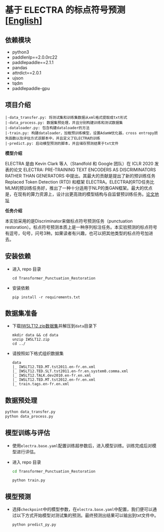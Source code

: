# 基于 ELECTRA 的标点符号预测 [[English](./README_en.md)]

## 依赖模块

- python3
- paddlenlp==2.0.0rc22 
- paddlepaddle==2.1.1
- pandas
- attrdict==2.0.1
- ujson
- tqdm
- paddlepaddle-gpu 

## 项目介绍

```
|-data_transfer.py: 将测试集和训练集数据从xml格式提取成txt形式
|-data_process.py: 数据集预处理，并且分别构建训练和测试数据集 
|-dataloader.py: 包含构建dataloader的方法
|-train.py: 构建dataloader，加载预训练模型，设置AdamW优化器，cross entropy损失函数以及评估方式该脚本中，并且定义了ELECTRA的训练
|-predict.py: 启动模型预测的脚本，并且储存预测结果于txt文件
```

**模型介绍**

ELECTRA 是由 Kevin Clark 等人（Standfold 和 Google 团队）在 ICLR 2020 发表的论文 ELECTRA: PRE-TRAINING TEXT ENCODERS AS DISCRIMINATORS RATHER THAN GENERATORS 中提出。其最大的贡献是提出了新的预训练任务 Replaced Token Detection (RTD) 和框架 ELECTRA。ELECTRA的RTD任务比MLM的预训练任务好，推出了一种十分适用于NLP的类GAN框架。最大的优点是，在现有的算力资源上，设计出更高效的模型结构与自监督预训练任务。[论文地址](https://arxiv.org/abs/2003.10555)

**任务介绍**

本实验采用的是Discriminator来做标点符号预测任务（punctuation restoration）。标点符号预测本质上是一种序列标注任务。本实验预测的标点符号有逗号，句号，问号3种。如果读者有兴趣，也可以把其他类型的标点符号加进去。

## 安装依赖

- 进入 repo 目录

  ```
  cd Transformer_Punctuation_Restoration
  ```
- 安装依赖

  ```
  pip install -r requirements.txt
  ```

## 数据集准备

- 下载[IWSLT12.zip数据集](https://aistudio.baidu.com/aistudio/datasetdetail/98318)并解压到`data`目录下

  ```
  mkdir data && cd data
  unzip IWSLT12.zip
  cd ../
  ```

- 请按照如下格式组织数据集

  ```
  data 
  |_ IWSLT12.TED.MT.tst2011.en-fr.en.xml
  |_ IWSLT12.TED.SLT.tst2011.en-fr.en.system0.comma.xml
  |_ IWSLT12.TALK.dev2010.en-fr.en.xml
  |_ IWSLT12.TED.MT.tst2012.en-fr.en.xml
  |_ train.tags.en-fr.en.xml
  ```

## 数据预处理

  ```bash
  python data_transfer.py  
  python data_process.py  
  ``` 

## 模型训练与评估

- 使用`electra.base.yaml`配置训练超参数后，进入模型训练。训练完成后对模型进行评估。
- 进入 repo 目录

  ```bash
  cd Transformer_Punctuation_Restoration
  ```

  ```bash
  python train.py
  ```

## 模型预测

- 选择`checkpoint`中的模型参数，在`electra.base.yaml`中配置，我们便可以通过以下方式开始模型对测试集的预测。最终预测出结果可以输出到txt文件中。

  ```bash
  python predict_py.py
  ```
